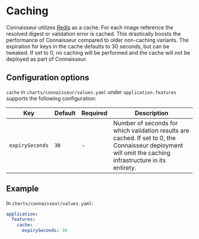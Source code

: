 # Caching

Connaisseur utilizes [Redis](https://github.com/redis/redis) as a cache.
For each image reference the resolved digest or validation error is cached.
This drastically boosts the performance of Connaisseur compared to older non-caching variants.
The expiration for keys in the cache defaults to 30 seconds, but can be tweaked.
If set to 0, no caching will be performed and the cache will not be deployed as part of Connaisseur.

## Configuration options

`cache` in `charts/connaisseur/values.yaml` under `application.features` supports the following configuration:

| Key | Default | Required | Description |
| - | - | - | - |
| `expirySeconds` | `30` | - | Number of seconds for which validation results are cached. If set to 0, the Connaisseur deployment will omit the caching infrastructure in its entirety. |

## Example

In `charts/connaisseur/values.yaml`:

```yaml
application:
  features:
    cache:
      expirySeconds: 30
```